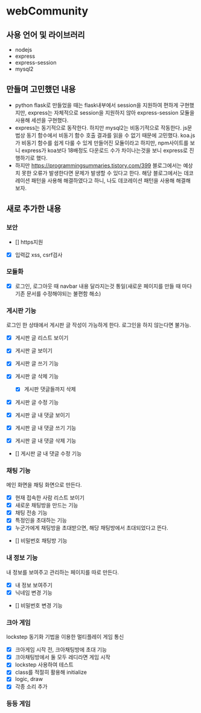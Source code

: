 # webCommunity

## 사용 언어 및 라이브러리
- nodejs
- express
- express-session
- mysql2

## 만들며 고민했던 내용
- python flask로 만들었을 때는 flask내부에서 session을 지원하여 편하게 구현했지만, express는 자체적으로 session을 지원하지 않아 express-session 모듈을 사용해 세션을 구현했다.
- express는 동기적으로 동작한다. 하지만 mysql2는 비동기적으로 작동한다. js문법상 동기 함수에서 비동기 함수 호출 결과를 읽을 수 없기 때문에 고민했다. koa.js가 비동기 함수를 쉽게 다룰 수 있게 만들어진 모듈이라고 하지만, npm사이트를 보니 express가 koa보다 18배정도 다운로드 수가 차이나는것을 보니 express로 진행하기로 했다. 
- 하지만 https://programmingsummaries.tistory.com/399 블로그에서는 예상치 못한 오류가 발생한다면 문제가 발생할 수 있다고 한다. 해당 블로그에서는 데코레이션 패턴을 사용해 해결하였다고 하니, 나도 데코레이션 패턴을 사용해 해결해 보자.

## 새로 추가한 내용

### 보안
- [] https지원
- [x] 입력값 xss, csrf검사

### 모듈화
- [x] 로그인, 로그아웃 때 navbar 내용 달라지는것 통일(새로운 페이지를 만들 때 마다 기존 문서를 수정해야되는 불편함 해소)

### 게시판 기능
로그인 한 상태에서 게시판 글 작성이 가능하게 한다. 로그인을 하지 않는다면 불가능.
- [x] 게시판 글 리스트 보이기
- [x] 게시판 글 보이기

- [x] 게시판 글 쓰기 기능
- [x] 게시판 글 삭제 기능
    - [x] 게시판 댓글들까지 삭제
- [x] 게시판 글 수정 기능

- [x] 게시판 글 내 댓글 보이기

- [x] 게시판 글 내 댓글 쓰기 기능
- [x] 게시판 글 내 댓글 삭제 기능
- [] 게시판 글 내 댓글 수정 기능

### 채팅 기능
메인 화면을 채팅 화면으로 만든다.
- [x] 현재 접속한 사람 리스트 보이기
- [x] 새로운 채팅방을 만드는 기능
- [x] 채팅 전송 기능
- [x] 특정인을 초대하는 기능
- [x] 누군가에게 채팅방을 초대받으면, 해당 채팅방에서 초대되었다고 뜬다.
- [] 비밀번호 채팅방 기능

### 내 정보 기능
내 정보를 보여주고 관리하는 페이지를 따로 만든다.
- [x] 내 정보 보여주기
- [x] 닉네임 변경 기능
- [] 비밀번호 변경 기능

### 크아 게임
lockstep 동기화 기법을 이용한 멀티플레이 게임 통신
- [x] 크아게임 시작 전, 크아채팅방에 초대 기능
- [x] 크아채팅방에서 둘 모두 레디라면 게임 시작
- [x] lockstep 사용하여 테스트
- [x] class를 적절히 활용해 initialize
- [x] logic, draw
- [x] 각종 소리 추가

### 등등 게임